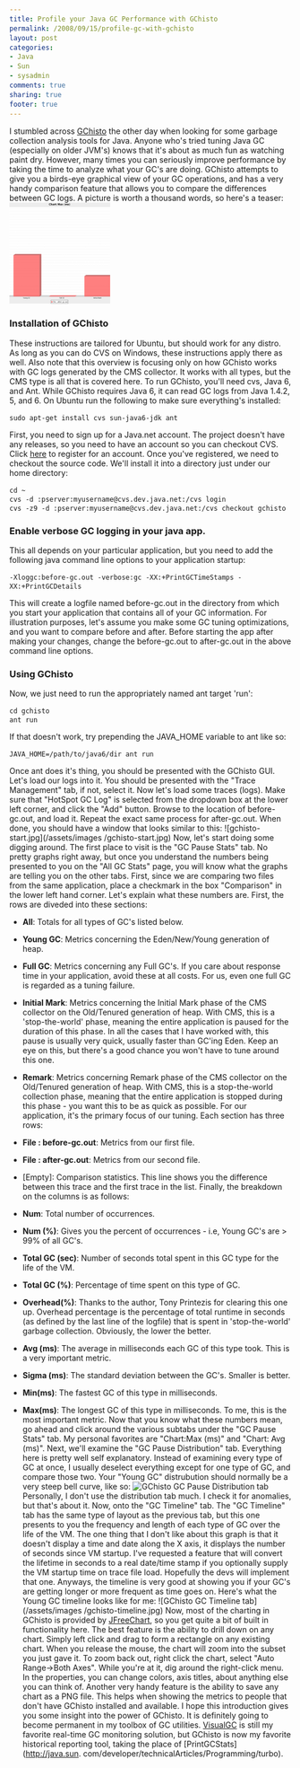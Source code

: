 ```yaml
---
title: Profile your Java GC Performance with GChisto
permalink: /2008/09/15/profile-gc-with-gchisto
layout: post
categories:
- Java
- Sun
- sysadmin
comments: true
sharing: true
footer: true
---
```

I stumbled across [GChisto](http://gchisto.dev.java.net/) the other day when
looking for some garbage collection analysis tools for Java. Anyone who's
tried tuning Java GC (especially on older JVM's) knows that it's about as much
fun as watching paint dry. However, many times you can seriously improve
performance by taking the time to analyze what your GC's are doing. GChisto
attempts to give you a birds-eye graphical view of your GC operations, and has
a very handy comparison feature that allows you to compare the differences
between GC logs.  A picture is worth a thousand words, so here's a teaser:
![large_gchisto-example1.png](/assets/images/large_gchisto-example1.png)

### Installation of GChisto

These instructions are tailored for Ubuntu, but should work for any distro. As
long as you can do CVS on Windows, these instructions apply there as well.
Also note that this overview is focusing only on how GChisto works with GC
logs generated by the CMS collector. It works with all types, but the CMS type
is all that is covered here. To run GChisto, you'll need cvs, Java 6, and Ant.
While GChisto requires Java 6, it can read GC logs from Java 1.4.2, 5, and 6.
On Ubuntu run the following to make sure everything's installed:

    
    
    sudo apt-get install cvs sun-java6-jdk ant
    

First, you need to sign up for a Java.net account. The project doesn't have
any releases, so you need to have an account so you can checkout CVS. Click
[here](https://www.dev.java.net/servlets/Join) to register for an account.
Once you've registered, we need to checkout the source code. We'll install it
into a directory just under our home directory:

    
    
    cd ~
    cvs -d :pserver:myusername@cvs.dev.java.net:/cvs login
    cvs -z9 -d :pserver:myusername@cvs.dev.java.net:/cvs checkout gchisto
    

### Enable verbose GC logging in your java app.

This all depends on your particular application, but you need to add the
following java command line options to your application startup:

    
    
    -Xloggc:before-gc.out -verbose:gc -XX:+PrintGCTimeStamps -XX:+PrintGCDetails
    

This will create a logfile named before-gc.out in the directory from which you
start your application that contains all of your GC information. For
illustration purposes, let's assume you make some GC tuning optimizations, and
you want to compare before and after. Before starting the app after making
your changes, change the before-gc.out to after-gc.out in the above command
line options.

### Using GChisto

Now, we just need to run the appropriately named ant target 'run':

    
    
    cd gchisto
    ant run
    

If that doesn't work, try prepending the JAVA_HOME variable to ant like so:

    
    
    JAVA_HOME=/path/to/java6/dir ant run
    

Once ant does it's thing, you should be presented with the GChisto GUI. Let's
load our logs into it. You should be presented with the "Trace Management"
tab, if not, select it. Now let's load some traces (logs). Make sure that
"HotSpot GC Log" is selected from the dropdown box at the lower left corner,
and click the "Add" button. Browse to the location of before-gc.out, and load
it. Repeat the exact same process for after-gc.out. When done, you should have
a window that looks similar to this: ![gchisto-start.jpg](/assets/images
/gchisto-start.jpg) Now, let's start doing some digging around. The first
place to visit is the "GC Pause Stats" tab. No pretty graphs right away, but
once you understand the numbers being presented to you on the "All GC Stats"
page, you will know what the graphs are telling you on the other tabs. First,
since we are comparing two files from the same application, place a checkmark
in the box "Comparison" in the lower left hand corner. Let's explain what
these numbers are. First, the rows are diveded into these sections:

  * **All**: Totals for all types of GC's listed below.
  * **Young GC**: Metrics concerning the Eden/New/Young generation of heap.
  * **Full GC**: Metrics concerning any Full GC's. If you care about response time in your application, avoid these at all costs. For us, even one full GC is regarded as a tuning failure.
  * **Initial Mark**: Metrics concerning the Initial Mark phase of the CMS collector on the Old/Tenured generation of heap. With CMS, this is a 'stop-the-world' phase, meaning the entire application is paused for the duration of this phase. In all the cases that I have worked with, this pause is usually very quick, usually faster than GC'ing Eden. Keep an eye on this, but there's a good chance you won't have to tune around this one.
  * **Remark**: Metrics concerning Remark phase of the CMS collector on the Old/Tenured generation of heap. With CMS, this is a stop-the-world collection phase, meaning that the entire application is stopped during this phase - you want this to be as quick as possible. For our application, it's the primary focus of our tuning.
Each section has three rows:

  * **File : before-gc.out**: Metrics from our first file.
  * **File : after-gc.out**: Metrics from our second file.
  * \[Empty\]: Comparison statistics. This line shows you the difference between this trace and the first trace in the list.
Finally, the breakdown on the columns is as follows:

  * **Num**: Total number of occurrences.
  * **Num (%)**: Gives you the percent of occurrences - i.e, Young GC's are > 99% of all GC's.
  * **Total GC (sec)**: Number of seconds total spent in this GC type for the life of the VM.
  * **Total GC (%)**: Percentage of time spent on this type of GC.
  * **Overhead(%)**: Thanks to the author, Tony Printezis for clearing this one up. Overhead percentage is the percentage of total runtime in seconds (as defined by the last line of the logfile) that is spent in 'stop-the-world' garbage collection. Obviously, the lower the better.
  * **Avg (ms)**: The average in milliseconds each GC of this type took. This is a very important metric.
  * **Sigma (ms)**: The standard deviation between the GC's. Smaller is better.
  * **Min(ms)**: The fastest GC of this type in milliseconds.
  * **Max(ms)**: The longest GC of this type in milliseconds. To me, this is the most important metric.
Now that you know what these numbers mean, go ahead and click around the
various subtabs under the "GC Pause Stats" tab. My personal favorites are
"Chart:Max (ms)" and "Chart: Avg (ms)". Next, we'll examine the "GC Pause
Distribution" tab. Everything here is pretty well self explanatory. Instead of
examining every type of GC at once, I usually deselect everything except for
one type of GC, and compare those two. Your "Young GC" distrubution should
normally be a very steep bell curve, like so: ![GChisto GC Pause Distribution
tab](/assets/images/gchisto-distribution.jpg) Personally, I don't use the
distribution tab much. I check it for anomalies, but that's about it. Now,
onto the "GC Timeline" tab. The "GC Timeline" tab has the same type of layout
as the previous tab, but this one presents to you the frequency and length of
each type of GC over the life of the VM. The one thing that I don't like about
this graph is that it doesn't display a time and date along the X axis, it
displays the number of seconds since VM startup. I've requested a feature that
will convert the lifetime in seconds to a real date/time stamp if you
optionally supply the VM startup time on trace file load. Hopefully the devs
will implement that one. Anyways, the timeline is very good at showing you if
your GC's are getting longer or more frequent as time goes on. Here's what the
Young GC timeline looks like for me: ![GChisto GC Timeline tab](/assets/images
/gchisto-timeline.jpg) Now, most of the charting in GChisto is provided by
[JFreeChart](http://www.jfree.org/jfreechart/), so you get quite a bit of
built in functionality here. The best feature is the ability to drill down on
any chart. Simply left click and drag to form a rectangle on any existing
chart. When you release the mouse, the chart will zoom into the subset you
just gave it. To zoom back out, right click the chart, select "Auto
Range->Both Axes". While you're at it, dig around the right-click menu. In the
properties, you can change colors, axis titles, about anything else you can
think of. Another very handy feature is the ability to save any chart as a PNG
file. This helps when showing the metrics to people that don't have GChisto
installed and available. I hope this introduction gives you some insight into
the power of GChisto. It is definitely going to become permanent in my toolbox
of GC utilities.
[VisualGC](http://java.sun.com/performance/jvmstat/visualgc.html) is still my
favorite real-time GC monitoring solution, but GChisto is now my favorite
historical reporting tool, taking the place of [PrintGCStats](http://java.sun.
com/developer/technicalArticles/Programming/turbo).

